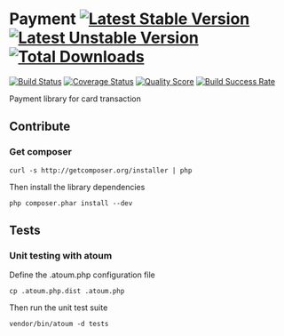 Payment [![Latest Stable Version](https://poser.pugx.org/playbloom/payment/v/stable.png)](https://packagist.org/packages/playbloom/payment) [![Latest Unstable Version](https://poser.pugx.org/playbloom/payment/v/unstable.png)](https://packagist.org/packages/playbloom/payment) [![Total Downloads](https://poser.pugx.org/playbloom/payment/downloads.png)](https://packagist.org/packages/playbloom/payment)
================================================================================================

[![Build Status](https://travis-ci.org/ludofleury/payment.png?branch=master)](https://travis-ci.org/ludofleury/payment)
[![Coverage Status](https://coveralls.io/repos/ludofleury/payment/badge.png)](https://coveralls.io/r/ludofleury/payment)
[![Quality Score](https://scrutinizer-ci.com/g/ludofleury/payment/badges/quality-score.png?s=5c807304c9cd3a230c5b1ed1c7d2fb97785790dd)](https://scrutinizer-ci.com/g/ludofleury/payment/)
[![Build Success Rate](https://www.buildheroes.com/projects/payment.png)](https://www.buildheroes.com/projects/payment)

Payment library for card transaction

## Contribute

### Get composer

    curl -s http://getcomposer.org/installer | php

Then install the library dependencies

    php composer.phar install --dev


## Tests

### Unit testing with atoum

Define the .atoum.php configuration file

    cp .atoum.php.dist .atoum.php

Then run the unit test suite

    vendor/bin/atoum -d tests
